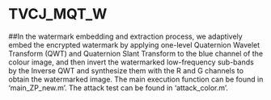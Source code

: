 # TVCJ_MQT_W
##In the watermark embedding and extraction process, we adaptively embed the encrypted watermark by applying one-level Quaternion Wavelet Transform (QWT) and Quaternion Slant Transform to the blue channel of the colour image, and then invert the watermarked low-frequency sub-bands by the Inverse QWT and synthesize them with the R and G channels to obtain the watermarked image.
The main execution function can be found in ‘main_ZP_new.m’. The attack test can be found in ‘attack_color.m’.


